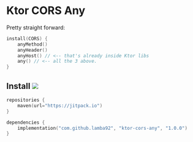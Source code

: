 # Ktor CORS Any

Pretty straight forward:
```kotlin
install(CORS) {
    anyMethod()
    anyHeader()
    anyHost() // <-- that's already inside Ktor libs
    any() // <-- all the 3 above.
}
```

## Install [![](https://jitpack.io/v/lamba92/ktor-cors-any.svg)](https://jitpack.io/#lamba92/ktor-cors-any)

```kotlin
repositories {
    maven(url="https://jitpack.io")
}
```
```kotlin
dependencies {
    implementation("com.github.lamba92", "ktor-cors-any", "1.0.0")
}
```